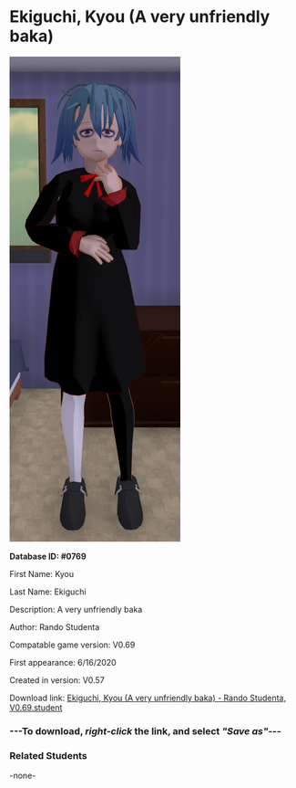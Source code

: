 # Ekiguchi, Kyou (A very unfriendly baka)

<img src="../../Files/Images/Ekiguchi, Kyou (A very unfriendly baka).png" title="Ekiguchi, Kyou (A very unfriendly baka) - Rando Studenta, V0.69">

**Database ID: #0769**

First Name: Kyou

Last Name: Ekiguchi

Description: A very unfriendly baka

Author: Rando Studenta

Compatable game version: V0.69

First appearance: 6/16/2020

Created in version: V0.57

Download link: <a href="https://raw.githubusercontent.com/Arbiter1223/Daigaku-Gurashi-Custom-Students/master/Files/Student%20Files/Ekiguchi%2C%20Kyou%20(A%20very%20unfriendly%20baka)%20-%20Rando%20Studenta%2C%20V0.69.student">Ekiguchi, Kyou (A very unfriendly baka) - Rando Studenta, V0.69.student</a>

### ---**To download, _right-click_ the link, and select _"Save as"_**---

### Related Students

-none-
